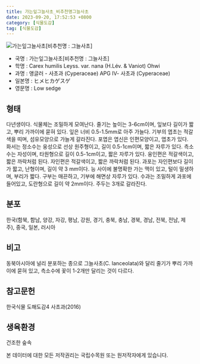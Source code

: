 ```yaml
---
title: 가는잎그늘사초_비추천명그늘사초
date: 2023-09-20, 17:52:53 +0800
category: [식물도감]
tag: [식물도감]
---
```




![가는잎그늘사초[비추천명 : 그늘사초]](http://www.nature.go.kr/fileUpload/plants/basic/Cyperaceae/Carex/4902/4902_1_th2.jpg)
- 국명 : 가는잎그늘사초[비추천명 : 그늘사초]
- 학명 : Carex humilis Leyss. var. nana (H.Lév. & Vaniot) Ohwi
- 과명 : 앵글러 - 사초과 (Cyperaceae) APG Ⅳ- 사초과 (Cyperaceae)
- 일본명 : ヒメヒカゲスゲ
- 영문명 : Low sedge


## 형태
다년생이다. 식물체는 조밀하게 모여난다. 줄기는 높이는 3-6cm이며, 잎보다 길이가 짧고, 뿌리 가까이에 묻혀 있다. 잎은 너비 0.5-1.5mm로 아주 가늘다. 기부의 엽초는 적갈색을 띠며, 섬유모양으로 가늘게 갈라진다. 포엽은 엽신은 인편모양이고, 엽초가 있다. 화서는 정소수는 웅성으로 선상 원주형이고, 길이 0.5-1cm이며, 짧은 자루가 있다. 측소수는 자성이며, 타원형으로 길이 0.5-1cm이고, 짧은 자루가 있다. 웅인편은 적갈색이고, 짧은 까락처럼 된다. 자인편은 적갈색이고, 짧은 까락처럼 된다. 과포는 자인편보다 길이가 짧고, 난형이며, 길이 약 3 mm이다. 능 사이에 불명확한 가는 맥이 있고, 털이 밀생하며, 부리가 짧다. 구부는 매끈하고, 기부에 해면상 자루가 있다. 수과는 조밀하게 과포에 들어있고, 도란형으로 길이 약 2mm이다. 주두는 3개로 갈라진다.
## 분포
한국(함북, 함남, 양강, 자강, 평남, 강원, 경기, 충북, 충남, 경북, 경남, 전북, 전남, 제주), 중국, 일본, 러시아
## 비고
동북아시아에 널리 분포하는 종으로 그늘사초(C. lanceolata)와 달리 줄기가 뿌리 가까이에 묻혀 있고, 측소수에 꽃이 1-2개만 달리는 것이 다르다.
## 참고문헌
한국식물 도해도감4 사초과(2016)
## 생육환경
건조한 숲속






본 데이터에 대한 모든 저작권리는 국립수목원 또는 원저작자에게 있습니다.
